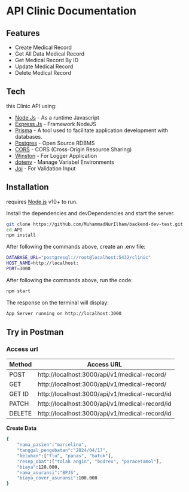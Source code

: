 # API Clinic Documentation

## Features

- Create Medical Record
- Get All Data Medical Record
- Get Medical Record By ID
- Update Medical Record
- Delete Medical Record

## Tech

this Clinic API using:

- [Node Js](https://nodejs.org/en) - As a runtime Javascript
- [Express Js](https://expressjs.com/) - Framework NodeJS
- [Prisma](https://www.prisma.io/) - A tool used to facilitate application development with databases.
- [Postgres](https://www.postgresql.org/) - Open Source RDBMS
- [CORS](https://www.npmjs.com/package/cors) - CORS (Cross-Origin Resource Sharing)
- [Winston](https://www.npmjs.com/package/winstonn) - For Logger Application
- [dotenv](https://www.npmjs.com/package/dotenv) - Manage Variabel Environments
- [Joi](https://joi.dev/) - For Validation Input

## Installation

requires [Node.js](https://nodejs.org/) v10+ to run.

Install the dependencies and devDependencies and start the server.

```sh
git clone https://github.com/MuhammadNurIlham/backend-dev-test.git
cd API
npm install
```

After following the commands above, create an .env file:

```sh
DATABASE_URL="postgresql://root@localhost:5432/clinic"
HOST_NAME=http://localhost:
PORT=3000
```

After following the commands above, run the code:

```sh
npm start
```

The response on the terminal will display:

```sh
App Server running on http://localhost:3000
```

## Try in Postman

### Access url

| Method | Access URL                                     |
| ------ | ---------------------------------------------- |
| POST   | http://localhost:3000/api/v1/medical-record/   |
| GET    | http://localhost:3000/api/v1/medical-record/   |
| GET ID | http://localhost:3000/api/v1/medical-record/id |
| PATCH  | http://localhost:3000/api/v1/medical-record/id |
| DELETE | http://localhost:3000/api/v1/medical-record/id |

**Create Data**

```sh
{
    "nama_pasien":"marcelino",
    "tanggal_pengobatan":"2024/04/17",
    "keluhan":["flu", "panas", "batuk"],
    "resep_obat":["tolak angin", "bodrex", "paracetamol"],
    "biaya":120.000,
    "nama_asuransi":"BPJS",
    "biaya_cover_asuransi":100.000
}
```
